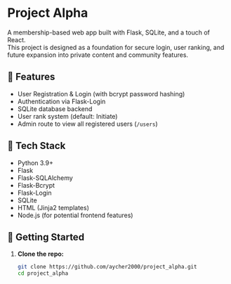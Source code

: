 # Project Alpha

A membership-based web app built with Flask, SQLite, and a touch of React.  
This project is designed as a foundation for secure login, user ranking, and future expansion into private content and community features.

## 🔧 Features

- User Registration & Login (with bcrypt password hashing)
- Authentication via Flask-Login
- SQLite database backend
- User rank system (default: Initiate)
- Admin route to view all registered users (`/users`)

## 📁 Tech Stack

- Python 3.9+
- Flask
- Flask-SQLAlchemy
- Flask-Bcrypt
- Flask-Login
- SQLite
- HTML (Jinja2 templates)
- Node.js (for potential frontend features)

## 🚀 Getting Started

1. **Clone the repo:**

   ```bash
   git clone https://github.com/aycher2000/project_alpha.git
   cd project_alpha